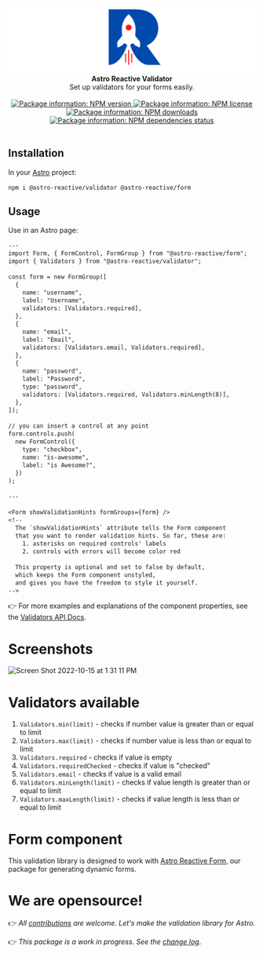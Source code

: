 <p align="center">
  <img src="https://raw.githubusercontent.com/astro-reactive/astro-reactive/main/.github/assets/logo/min-banner.png" alt="Astro Reactive Library Logo">
  <br />
  <strong>Astro Reactive Validator</strong>
  <br />
  Set up validators for your forms easily.
  <br />
  <br />
  <a href="https://www.npmjs.com/package/@astro-reactive/validator">
    <img src="https://img.shields.io/npm/v/@astro-reactive/validator" alt="Package information: NPM version" />
  </a>
  <a href="https://www.npmjs.com/package/@astro-reactive/validator">
    <img src="https://img.shields.io/npm/l/@astro-reactive/validator" alt="Package information: NPM license" />
  </a>
  <a href="https://www.npmjs.com/package/@astro-reactive/validator">
    <img src="https://img.shields.io/npm/dt/@astro-reactive/validator" alt="Package information: NPM downloads" />
  </a>
  <a href="https://www.npmjs.com/package/@astro-reactive/validator">
    <img src="https://img.shields.io/librariesio/release/npm/@astro-reactive/validator" alt="Package information: NPM dependencies status" />
  </a>
  <br />
  <br />
</p>

## Installation
In your [Astro](https://astro.build) project:

```
npm i @astro-reactive/validator @astro-reactive/form
```

## Usage
Use in an Astro page:

```astro
---
import Form, { FormControl, FormGroup } from "@astro-reactive/form";
import { Validators } from "@astro-reactive/validator";

const form = new FormGroup([
  {
    name: "username",
    label: "Username",
    validators: [Validators.required],
  },
  {
    name: "email",
    label: "Email",
    validators: [Validators.email, Validators.required],
  },
  {
    name: "password",
    label: "Password",
    type: "password",
    validators: [Validators.required, Validators.minLength(8)],
  },
]);

// you can insert a control at any point
form.controls.push(
  new FormControl({
    type: "checkbox",
    name: "is-awesome",
    label: "is Awesome?",
  })
);

---

<Form showValidationHints formGroups={form} />
<!-- 
  The `showValidationHints` attribute tells the Form component
  that you want to render validation hints. So far, these are:
    1. asterisks on required controls' labels
    2. controls with errors will become color red

  This property is optional and set to false by default,
  which keeps the Form component unstyled,
  and gives you have the freedom to style it yourself.
-->
```

👉 For more examples and explanations of the component properties, see the [Validators API Docs](https://docs.astro-reactive.dev/en/api/validator/validators/).

# Screenshots

![Screen Shot 2022-10-15 at 1 31 11 PM](https://user-images.githubusercontent.com/4262489/195984173-c19e8cf0-bc55-41d5-8267-e3de44c6bf64.png)

# Validators available
1. `Validators.min(limit)` - checks if number value is greater than or equal to limit
1. `Validators.max(limit)` - checks if number value is less than or equal to limit
1. `Validators.required` - checks if value is empty
1. `Validators.requiredChecked` - checks if value is "checked"
1. `Validators.email` - checks if value is a valid email
1. `Validators.minLength(limit)` - checks if value length is greater than or equal to limit
1. `Validators.maxLength(limit)` - checks if value length is less than or equal to limit

# Form component

This validation library is designed to work with [Astro Reactive Form](https://www.npmjs.com/package/@astro-reactive/form), our package for generating dynamic forms.

# We are opensource!

👉 _All [contributions](https://github.com/astro-reactive/astro-reactive/blob/main/CONTRIBUTING.md) are welcome. Let's make the validation library for Astro._

👉 _This package is a work in progress. See the [change log](https://github.com/astro-reactive/astro-reactive/blob/main/packages/validator/RELEASE.md)_.

